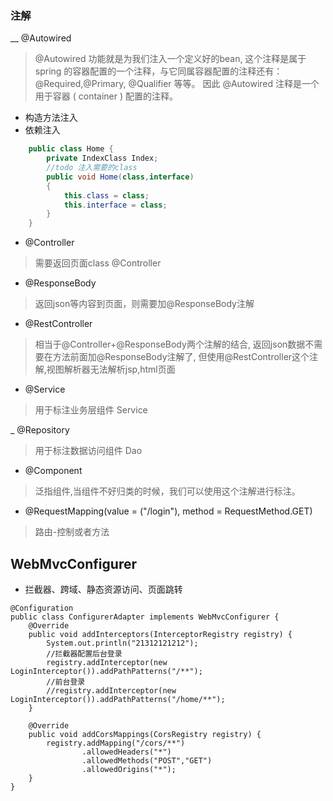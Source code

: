 ### 注解
__ @Autowired
>@Autowired 功能就是为我们注入一个定义好的bean,
>这个注释是属于 spring 的容器配置的一个注释，与它同属容器配置的注释还有：
>@Required,@Primary, @Qualifier 等等。
>因此 @Autowired 注释是一个用于容器 ( container ) 配置的注释。
- 构造方法注入
- 依赖注入
```java
    public class Home {
        private IndexClass Index;
        //todo 注入需要的class
        public void Home(class,interface)
        {
            this.class = class;
            this.interface = class;
        }
    }
```
- @Controller

>需要返回页面class @Controller
- @ResponseBody

>返回json等内容到页面，则需要加@ResponseBody注解
- @RestController

>相当于@Controller+@ResponseBody两个注解的结合,
返回json数据不需要在方法前面加@ResponseBody注解了,
但使用@RestController这个注解,视图解析器无法解析jsp,html页面

- @Service
>用于标注业务层组件 Service

_ @Repository 
>用于标注数据访问组件 Dao

- @Component
>泛指组件,当组件不好归类的时候，我们可以使用这个注解进行标注。

- @RequestMapping(value = ("/login"), method = RequestMethod.GET)
>路由-控制或者方法 

## WebMvcConfigurer
- 拦截器、跨域、静态资源访问、页面跳转
```
@Configuration
public class ConfigurerAdapter implements WebMvcConfigurer {
    @Override
    public void addInterceptors(InterceptorRegistry registry) {
        System.out.println("21312121212");
        //拦截器配置后台登录
        registry.addInterceptor(new LoginInterceptor()).addPathPatterns("/**");
        //前台登录
        //registry.addInterceptor(new LoginInterceptor()).addPathPatterns("/home/**");
    }

    @Override
    public void addCorsMappings(CorsRegistry registry) {
        registry.addMapping("/cors/**")
                .allowedHeaders("*")
                .allowedMethods("POST","GET")
                .allowedOrigins("*");
    }
}
```